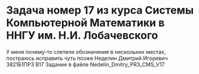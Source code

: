 # Задача номер 17 из курса Системы Компьютерной Математики в ННГУ им. Н.И. Лобачевского
У меня почему-то слетели обозначения в нескольких местах, постраюсь исправить чуть позже 
Неделин Дмитрий Игоревич 3821Б1ПР3 В17
Задание в файле Nedelin_Dmitry_PR3_CMS_V17
